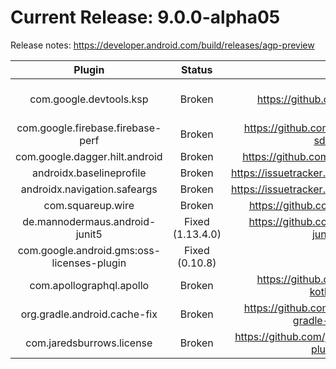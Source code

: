 # Current Release: 9.0.0-alpha05
Release notes: https://developer.android.com/build/releases/agp-preview

| Plugin | Status | Issue link | Workarounds? | Notes |
|:---:|:---:|:----:|:---:|:---:|
| com.google.devtools.ksp | Broken | https://github.com/google/ksp/pull/2579 | None | Note: KSP 2.0.3 was released, but only for Kotlin 2.2.20. Requesting release for previous versions as well. |
| com.google.firebase.firebase-perf | Broken | https://github.com/firebase/firebase-android-sdk/issues/7293 | None | |
| com.google.dagger.hilt.android | Broken | https://github.com/google/dagger/issues/4944 | android.newDsl=false | |
| androidx.baselineprofile | Broken | https://issuetracker.google.com/issues/443311090 | android.newDsl=false | |
| androidx.navigation.safeargs | Broken | https://issuetracker.google.com/issues/442620441 | None | |
| com.squareup.wire | Broken | https://github.com/square/wire/issues/3371 | android.enableLegacyVariantApi=true | |
| de.mannodermaus.android-junit5 | Fixed (1.13.4.0) | https://github.com/mannodermaus/android-junit5/issues/380 | android.newDsl=false | |
| com.google.android.gms:oss-licenses-plugin | Fixed (0.10.8) | | android.newDsl=false | |
| com.apollographql.apollo | Broken | https://github.com/apollographql/apollo-kotlin/issues/6693| android.newDsl=false | |
| org.gradle.android.cache-fix | Broken | https://github.com/gradle/android-cache-fix-gradle-plugin/issues/447 | android.newDsl=false | [Draft PR](https://github.com/gradle/android-cache-fix-gradle-plugin/pull/1886) created but waiting for https://issuetracker.google.com/issues/443225252 | |
| com.jaredsburrows.license | Broken | https://github.com/jaredsburrows/gradle-license-plugin/issues/693 | android.newDsl=false | |
